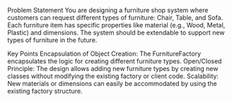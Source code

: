 Problem Statement
You are designing a furniture shop system where customers can request different types of furniture: Chair, Table, and Sofa. Each furniture item has specific properties like material (e.g., Wood, Metal, Plastic) and dimensions. The system should be extendable to support new types of furniture in the future.


Key Points
Encapsulation of Object Creation: The FurnitureFactory encapsulates the logic for creating different furniture types.
Open/Closed Principle: The design allows adding new furniture types by creating new classes without modifying the existing factory or client code.
Scalability: New materials or dimensions can easily be accommodated by using the existing factory structure.

